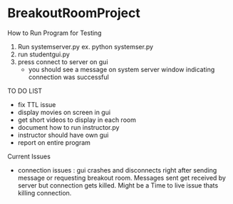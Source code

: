 # BreakoutRoomProject

How to Run Program for Testing
1. Run systemserver.py 
    ex. python systemser.py
2. run studentgui.py
3. press connect to server on gui
    - you should see a message on system server window indicating connection was successful

TO DO LIST
* fix TTL issue
* display movies on screen in gui
* get short videos to display in each room
* document how to run instructor.py
* instructor should have own gui
* report on entire program


Current Issues
- connection issues : gui crashes and disconnects right after sending message or requesting breakout room. Messages sent get received by server but connection gets killed. Might be a Time to live issue thats killing connection. 

